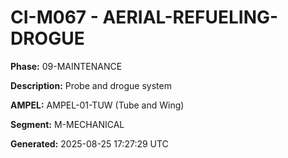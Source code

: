 # CI-M067 - AERIAL-REFUELING-DROGUE

**Phase:** 09-MAINTENANCE

**Description:** Probe and drogue system

**AMPEL:** AMPEL-01-TUW (Tube and Wing)

**Segment:** M-MECHANICAL

**Generated:** 2025-08-25 17:27:29 UTC
